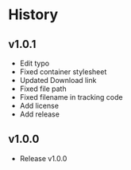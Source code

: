 # History   

## v1.0.1   
- Edit typo   
- Fixed container stylesheet   
- Updated Download link
- Fixed file path
- Fixed filename in tracking code
- Add license
- Add release


## v1.0.0   
- Release v1.0.0   